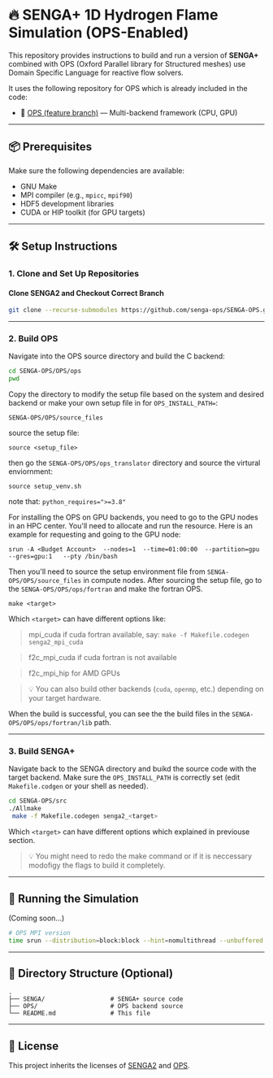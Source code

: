 # 🔥 SENGA+ 1D Hydrogen Flame Simulation (OPS-Enabled)

This repository provides instructions to build and run a version of **SENGA+** combined with OPS (Oxford Parallel library for Structured meshes) use Domain Specific Language for reactive flow solvers.

It uses the following repository for OPS which is already included in the code:

- 🔗 [OPS (feature branch)](https://github.com/OP-DSL/OPS) — Multi-backend framework (CPU, GPU)

---

## 📦 Prerequisites

Make sure the following dependencies are available:

- GNU Make
- MPI compiler (e.g., `mpicc`, `mpif90`)
- HDF5 development libraries
- CUDA or HIP toolkit (for GPU targets)

---

## 🛠️ Setup Instructions

### 1. Clone and Set Up Repositories

#### Clone SENGA2 and Checkout Correct Branch

```bash
git clone --recurse-submodules https://github.com/senga-ops/SENGA-OPS.git
```
---

### 2. Build OPS

Navigate into the OPS source directory and build the C backend:

```bash
cd SENGA-OPS/OPS/ops
pwd
```
Copy the directory to modify the setup file based on the system and desired backend or make your own setup file in for ```OPS_INSTALL_PATH=```:
```
SENGA-OPS/OPS/source_files
```
source the setup file:
```
source <setup_file>
```
then go the ```SENGA-OPS/OPS/ops_translator``` directory and source the virtural enviornment:
```
source setup_venv.sh
```
note that: ```python_requires=">=3.8"```

For installing the OPS on GPU backends, you need to go to the GPU nodes in an HPC center. You'll need to allocate and run the resource. Here is an example for requesting and going to the GPU node:
```
srun -A <Budget Account>  --nodes=1  --time=01:00:00  --partition=gpu  --gres=gpu:1   --pty /bin/bash
```
Then you'll need to source the setup environment file from ```SENGA-OPS/OPS/source_files``` in compute nodes.
After sourcing the setup file, go to the ```SENGA-OPS/OPS/ops/fortran``` and make the fortran OPS.

```
make <target>
```
Which ```<target>``` can have different options like:

> mpi_cuda if cuda fortran available, say: ```make -f Makefile.codegen senga2_mpi_cuda```

> f2c_mpi_cuda if cuda fortran is not available

> f2c_mpi_hip for AMD GPUs

> 💡 You can also build other backends (`cuda`, `openmp`, etc.) depending on your target hardware. 

When the build is successful, you can see the the build files in the ```SENGA-OPS/OPS/ops/fortran/lib``` path.

---

### 3. Build SENGA+

Navigate back to the SENGA directory and buikd the source code with the target backend. Make sure the `OPS_INSTALL_PATH` is correctly set (edit `Makefile.codgen` or your shell as needed).

```bash
cd SENGA-OPS/src
./Allmake
 make -f Makefile.codegen senga2_<target>
```

Which ```<target>``` can have different options which explained in previouse section.
> 💡 You might need to redo the make command or if it is neccessary modofigy the flags to build it completely.
---

## 🚀 Running the Simulation

(Coming soon...)


```bash
# OPS MPI version
time srun --distribution=block:block --hint=nomultithread --unbuffered --ntasks-per-node=128 --ntasks=128 ./senga2_mpi -OPS_DIAGS=2 OPS_FORCE_DECOMP_X=8 OPS_FORCE_DECOMP_Y=4 OPS_FORCE_DECOMP_Z=4 2>&1 | tee log_1node_128ranks_gnu_lumi-c_ops.txt
```

---

## 📁 Directory Structure (Optional)

```
.
├── SENGA/                  # SENGA+ source code
├── OPS/                    # OPS backend source
└── README.md               # This file
```

---

## 📄 License

This project inherits the licenses of [SENGA2](https://github.com/vishnu-ncl/SENGA2) and [OPS](https://github.com/OP-DSL/OPS).
